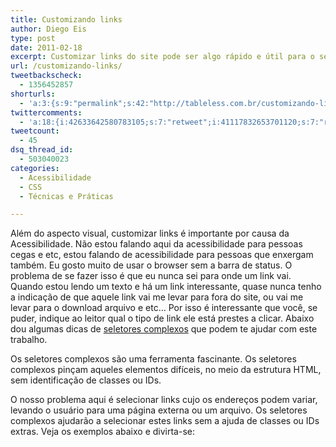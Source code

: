 ```yaml
---
title: Customizando links
author: Diego Eis
type: post
date: 2011-02-18
excerpt: Customizar links do site pode ser algo rápido e útil para o seu visitante. Fazemos essa customização com a ajuda dos seletores complexos, onde conseguimos filtrar e selecionar links específicos de acordo com o valor do HREF.
url: /customizando-links/
tweetbackscheck:
  - 1356452857
shorturls:
  - 'a:3:{s:9:"permalink";s:42:"http://tableless.com.br/customizando-links";s:7:"tinyurl";s:26:"http://tinyurl.com/3sw9q65";s:4:"isgd";s:19:"http://is.gd/hXTCcv";}'
twittercomments:
  - 'a:18:{i:42633642580783105;s:7:"retweet";i:41117832653701120;s:7:"retweet";i:146373153311047680;s:7:"retweet";i:146251519275184130;s:7:"retweet";i:145626988575604736;s:7:"retweet";i:153903265577312257;s:7:"retweet";i:152768280539561984;s:7:"retweet";i:158757967867559936;s:7:"retweet";i:158752497245241345;s:7:"retweet";i:158712122237390848;s:7:"retweet";i:158710177950990337;s:7:"retweet";i:157796844854980608;s:7:"retweet";i:157787377409077248;s:7:"retweet";i:157257757794377728;s:7:"retweet";i:157238523362156544;s:7:"retweet";i:161443978548482048;s:7:"retweet";i:161443358257053696;s:7:"retweet";i:169588987638448129;s:7:"retweet";}'
tweetcount:
  - 45
dsq_thread_id:
  - 503040023
categories:
  - Acessibilidade
  - CSS
  - Técnicas e Práticas

---
```

Além do aspecto visual, customizar links é importante por causa da Acessibilidade. Não estou falando aqui da acessibilidade para pessoas cegas e etc, estou falando de acessibilidade para pessoas que enxergam também. Eu gosto muito de usar o browser sem a barra de status. O problema de se fazer isso é que eu nunca sei para onde um link vai. Quando estou lendo um texto e há um link interessante, quase nunca tenho a indicação de que aquele link vai me levar para fora do site, ou vai me levar para o download arquivo e etc&#8230; Por isso é interessante que você, se puder, indique ao leitor qual o tipo de link ele está prestes a clicar. Abaixo dou algumas dicas de [seletores complexos][1] que podem te ajudar com este trabalho.

Os seletores complexos são uma ferramenta fascinante. Os seletores complexos pinçam aqueles elementos difíceis, no meio da estrutura HTML, sem identificação de classes ou IDs. 

O nosso problema aqui é selecionar links cujo os endereços podem variar, levando o usuário para uma página externa ou um arquivo. Os seletores complexos ajudarão a selecionar estes links sem a ajuda de classes ou IDs extras. Veja os exemplos abaixo e divirta-se:

Para formatar um link que leva para um PDF, por exemplo veja o HTML:

<pre lang="HTML" class="1"><a href="arquivo.pdf">Arquivo PDF</a>
</pre>

O CSS ficaria assim:

<pre lang="HTML" line="1">a[href $='.pdf'] { 
   padding-left: 18px;
   background: transparent url(icopdf.gif) no-repeat center left;
}
</pre>

O resultado: [link de arquivo PDF][2]

O código acima aplica o estilo nos links onde o valor do HREF terminam com .PDF.
  
Seguindo a mesma dinâmica:

<pre lang="HTML" line="1">a[href ^="mailto:"] {
   padding-left: 18px;
   background: transparent url(icomailto.gif) no-repeat center left;
}
</pre>

Neste exemplo customizamos os links cujo valor do HREF comece com MAILTO.

Exemplo: [Contato do Tableless][3]

Veja uma [lista de alguns seletores complexos][4] e como eles podem te ajudar com outros elementos.

 [1]: http://migre.me/3Tqgs "Seletores complexos"
 [2]: #arquivo.pdf "Link de Teste - Icone de PDF"
 [3]: mailto: tableless@tableless.com.br
 [4]: http://migre.me/3Tqgs "Artigo sobre Seletores Complexos no CSS"
